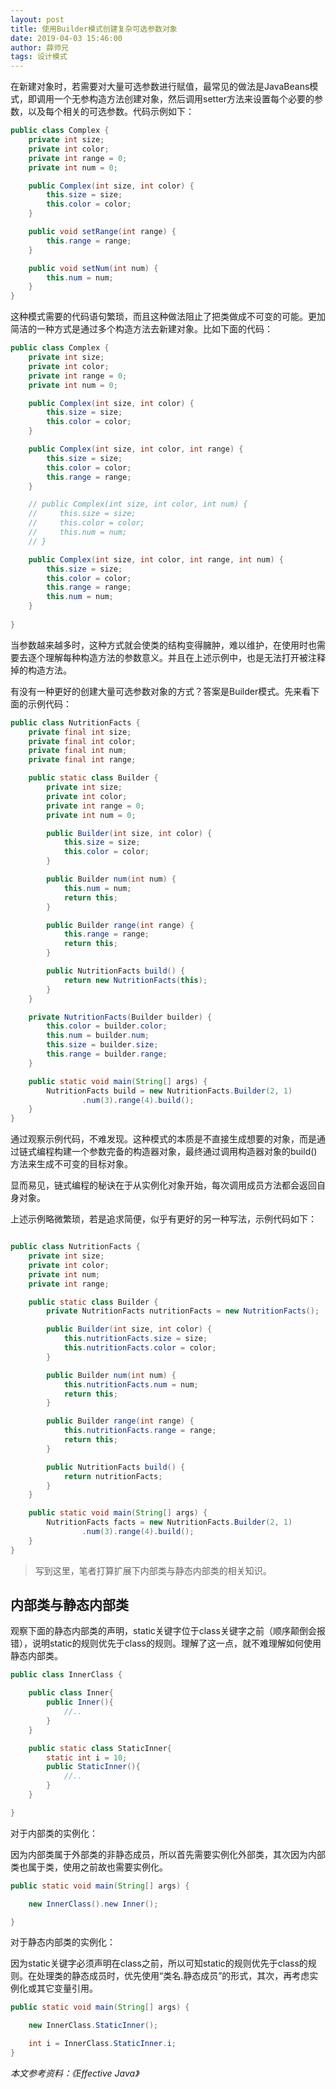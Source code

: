 ```yaml
---
layout: post
title: 使用Builder模式创建复杂可选参数对象
date: 2019-04-03 15:46:00
author: 薛师兄
tags: 设计模式
---
```

在新建对象时，若需要对大量可选参数进行赋值，最常见的做法是JavaBeans模式，即调用一个无参构造方法创建对象，然后调用setter方法来设置每个必要的参数，以及每个相关的可选参数。代码示例如下：

```java
public class Complex {
    private int size;
    private int color;
    private int range = 0;
    private int num = 0;

    public Complex(int size, int color) {
        this.size = size;
        this.color = color;
    }

    public void setRange(int range) {
        this.range = range;
    }

    public void setNum(int num) {
        this.num = num;
    }
}
```

这种模式需要的代码语句繁琐，而且这种做法阻止了把类做成不可变的可能。更加简洁的一种方式是通过多个构造方法去新建对象。比如下面的代码：

```java
public class Complex {
    private int size;
    private int color;
    private int range = 0;
    private int num = 0;

    public Complex(int size, int color) {
        this.size = size;
        this.color = color;
    }

    public Complex(int size, int color, int range) {
        this.size = size;
        this.color = color;
        this.range = range;
    }

    // public Complex(int size, int color, int num) {
    //     this.size = size;
    //     this.color = color;
    //     this.num = num;
    // }

    public Complex(int size, int color, int range, int num) {
        this.size = size;
        this.color = color;
        this.range = range;
        this.num = num;
    }
    
}
```
当参数越来越多时，这种方式就会使类的结构变得臃肿，难以维护，在使用时也需要去逐个理解每种构造方法的参数意义。并且在上述示例中，也是无法打开被注释掉的构造方法。

有没有一种更好的创建大量可选参数对象的方式？答案是Builder模式。先来看下面的示例代码：

```java
public class NutritionFacts {
    private final int size;
    private final int color;
    private final int num;
    private final int range;

    public static class Builder {
        private int size;
        private int color;
        private int range = 0;
        private int num = 0;

        public Builder(int size, int color) {
            this.size = size;
            this.color = color;
        }

        public Builder num(int num) {
            this.num = num;
            return this;
        }

        public Builder range(int range) {
            this.range = range;
            return this;
        }

        public NutritionFacts build() {
            return new NutritionFacts(this);
        }
    }

    private NutritionFacts(Builder builder) {
        this.color = builder.color;
        this.num = builder.num;
        this.size = builder.size;
        this.range = builder.range;
    }

    public static void main(String[] args) {
        NutritionFacts build = new NutritionFacts.Builder(2, 1)
                .num(3).range(4).build();
    }
}
```
通过观察示例代码，不难发现。这种模式的本质是不直接生成想要的对象，而是通过链式编程构建一个参数完备的构造器对象，最终通过调用构造器对象的build()方法来生成不可变的目标对象。

显而易见，链式编程的秘诀在于从实例化对象开始，每次调用成员方法都会返回自身对象。

上述示例略微繁琐，若是追求简便，似乎有更好的另一种写法，示例代码如下：

```java

public class NutritionFacts {
    private int size;
    private int color;
    private int num;
    private int range;

    public static class Builder {
        private NutritionFacts nutritionFacts = new NutritionFacts();

        public Builder(int size, int color) {
            this.nutritionFacts.size = size;
            this.nutritionFacts.color = color;
        }

        public Builder num(int num) {
            this.nutritionFacts.num = num;
            return this;
        }

        public Builder range(int range) {
            this.nutritionFacts.range = range;
            return this;
        }

        public NutritionFacts build() {
            return nutritionFacts;
        }
    }

    public static void main(String[] args) {
        NutritionFacts facts = new NutritionFacts.Builder(2, 1)
                .num(3).range(4).build();
    }
}
```

> 写到这里，笔者打算扩展下内部类与静态内部类的相关知识。

## 内部类与静态内部类

观察下面的静态内部类的声明，static关键字位于class关键字之前（顺序颠倒会报错），说明static的规则优先于class的规则。理解了这一点，就不难理解如何使用静态内部类。

```java
public class InnerClass {

    public class Inner{
        public Inner(){
            //..
        }
    }

    public static class StaticInner{
        static int i = 10;
        public StaticInner(){
            //..
        }
    }

}

```

对于内部类的实例化：

因为内部类属于外部类的非静态成员，所以首先需要实例化外部类，其次因为内部类也属于类，使用之前故也需要实例化。

```java
public static void main(String[] args) {

    new InnerClass().new Inner();

}
```


对于静态内部类的实例化：

因为static关键字必须声明在class之前，所以可知static的规则优先于class的规则。在处理类的静态成员时，优先使用“类名.静态成员”的形式，其次，再考虑实例化或其它变量引用。

```java
public static void main(String[] args) {

    new InnerClass.StaticInner();

    int i = InnerClass.StaticInner.i;
}

```


*本文参考资料：《Effective Java》*